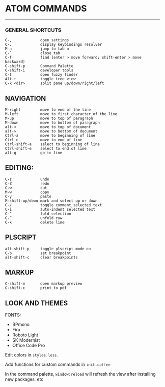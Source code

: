 # ATOM COMMANDS
---
### GENERAL SHORTCUTS

```
C-,             open settings
C-.             display keybindings resolver
M-n             jump to tab n
C-`             close tab
C-f             find [enter > move forward; shift-enter > move backward]
C-shift-p       Command Palette
C-shift-i       developer tools
C-t             open fuzzy finder
Alt-t           toggle tree view
C-k <dir>       split pane up/down/right/left
```

## NAVIGATION
```
M-right         move to end of the line
M-left          move to first character of the line
M-up            move to top of paragraph
M-down          move to bottom of paragraph
alt-<           move to top of document
alt->           move to bottom of document
Ctrl-a          move to beginning of line
Ctrl-e          move to end of line
Ctrl-shift-a	select to beginning of line
Ctrl-shift-e	select to end of line
alt-g           go to line
```

## EDITING:
```
C-z			    undo
C-Z			    redo
C-w	            cut
M-w	            copy
C-y	            paste
M-shift-up/down	mark and select up or down
C-/	            toggle comment selected text
C-i	            auto-indent selected text
C-’	            fold selection
C-”	            unfold row
C-k	            delete line
```

## PLSCRIPT
```
alt-shift-p		toggle plscript mode on
C-b			    set breakpoint
alt-shift-c		clear breakpoints
```

## MARKUP
```
C-shift-m       open markup preview
C-shift-c       print to pdf

```

## LOOK AND THEMES

FONTS:

* BPmono
* Fira
* Roboto Light
* SK Modernist
* Office Code Pro

Edit colors in `styles.less`.

Add functions for custom commands in `init.coffee`

In the command palette, `window:reload` will refresh the view after installing new packages, etc
